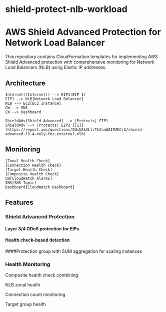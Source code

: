 # shield-protect-nlb-workload


# AWS Shield Advanced Protection for Network Load Balancer

This repository contains CloudFormation templates for implementing AWS Shield Advanced protection with comprehensive monitoring for Network Load Balancers (NLB) using Elastic IP addresses.

## Architecture

    Internet((Internet)) --> EIP1[EIP 1]
    EIP1 --> NLB[Network Load Balancer]
    NLB --> EC2[EC2 Instance]
    CW --> SNS
    CW --> Dashboard
    
    ShieldAdv[Shield Advanced] --> |Protects| EIP1
    ShieldAdv --> |Protects| EIP2 [[1]](https://repost.aws/questions/QUiUAkXLlrTh2nnWAI9ZKCrA/shield-advanced-l3-4-only-for-external-nlb)
    
## Monitoring
    [Zonal Health Check]
    [Connection Health Check]
    [Target Health Check]
    [Composite Health Check]
    CW[CloudWatch Alarms]
    SNS[SNS Topic]
    Dashboard[CloudWatch Dashboard]


## Features
### Shield Advanced Protection

#### Layer 3/4 DDoS protection for EIPs

#### Health check-based detection

####Protection group with SUM aggregation for scaling instances

### Health Monitoring

Composite health check combining:

NLB zonal health

Connection count monitoring

Target group health
